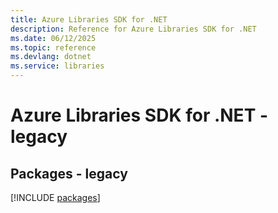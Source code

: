 ```yaml
---
title: Azure Libraries SDK for .NET
description: Reference for Azure Libraries SDK for .NET
ms.date: 06/12/2025
ms.topic: reference
ms.devlang: dotnet
ms.service: libraries
---
```

# Azure Libraries SDK for .NET - legacy
## Packages - legacy
[!INCLUDE [packages](libraries-index.md)]